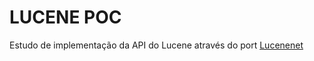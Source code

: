 # LUCENE POC

Estudo de implementação da API do Lucene através do port [Lucenenet](https://github.com/apache/lucenenet)
